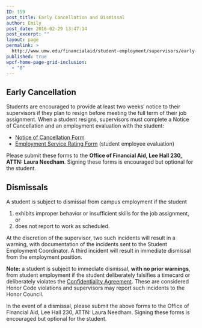 ```yaml
---
ID: 159
post_title: Early Cancellation and Dismissal
author: Emily
post_date: 2016-02-29 13:47:14
post_excerpt: ""
layout: page
permalink: >
  http://www.umw.edu/financialaid/student-employment/supervisors/early-cancellation-and-dismissal/
published: true
wpcf-home-page-grid-inclusion:
  - "0"
---
```

<h2>Early Cancellation</h2>
Students are encouraged to provide at least two weeks’ notice to their supervisors if they plan to resign before meeting the full term of their job assignment. When a student resigns, supervisors must complete a Notice of Cancellation and an employment evaluation with the student:
<ul>
	<li><a href="http://www.umw.edu/financialaid/wp-content/uploads/sites/31/2016/02/Notice-of-Cancellation.pdf" rel="">Notice of Cancellation Form</a></li>
	<li><a href="http://www.umw.edu/financialaid/wp-content/uploads/sites/31/2016/02/Employment-Service-Rating.pdf" rel="">Employment Service Rating Form</a> (student employee evaluation)</li>
</ul>
Please submit these forms to the <strong>Office of Financial Aid, Lee Hall 230, ATTN: Laura Needham</strong>. Signing these forms is encouraged but optional for the student.
<h2>Dismissals</h2>
A student is subject to dismissal from campus employment if the student
<ol>
	<li>exhibits improper behavior or insufficient skills for the job assignment, or</li>
	<li>does not report to work as scheduled.</li>
</ol>
At the discretion of the supervisor, two such incidents will result in a warning, with documentation of the incidents sent to the Student Employment Coordinator. A third incident will result in immediate dismissal from the employment position.

<strong>Note:</strong> a student is subject to immediate dismissal, <strong>with no prior warnings</strong>, from student employment if the student deliberately falsifies a timecard or deliberately violates the <a href="http://www.umw.edu/financialaid/wp-content/uploads/sites/31/2016/02/Confidentiality-Agreement.pdf" rel="">Confidentiality Agreement</a>. These are considered Honor Code violations and supervisors may report such incidents to the Honor Council.

In the event of a dismissal, please submit the above forms to the Office of Financial Aid, Lee Hall 230, ATTN: Laura Needham. Signing these forms is encouraged but optional for the student.